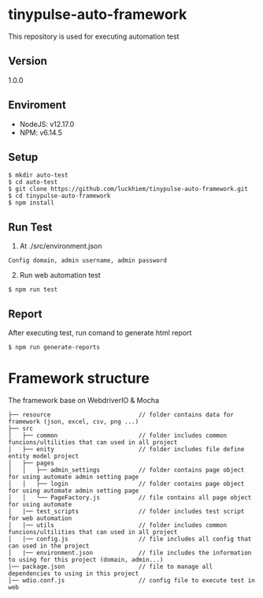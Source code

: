 # tinypulse-auto-framework
This repository is used for executing automation test

## Version
1.0.0

## Enviroment
* NodeJS: v12.17.0
* NPM: v6.14.5

## Setup
```
$ mkdir auto-test
$ cd auto-test
$ git clone https://github.com/luckhiem/tinypulse-auto-framework.git
$ cd tinypulse-auto-framework
$ npm install
```

## Run Test
1. At ./src/environment.json
```
Config domain, admin username, admin password
```
2. Run web automation test
```
$ npm run test
```
## Report
After executing test, run comand to generate html report
```
$ npm run generate-reports
``` 
# Framework structure
The framework base on WebdriverIO & Mocha
```
├── resource                         // folder contains data for framework (json, excel, csv, png ...)        
├── src
│   ├── common                       // folder includes common funcions/ultilities that can used in all project
│   ├── enity                        // folder includes file define entity model project
│   ├── pages
│   │   ├── admin_settings           // folder contains page object for using automate admin setting page
│   │   ├── login                    // folder contains page object for using automate admin setting page
│   │   └── PageFactory.js           // file contains all page object for using automate
│   |── test_scripts                 // folder includes test script for web automation
│   |── utils                        // folder includes common funcions/ultilities that can used in all project
│   |── config.js                    // file includes all config that can used in the project
│   |── environment.json             // file includes the information to using for this project (domain, admin...)
│── package.json                     // file to manage all dependencies to using in this project
│── wdio.conf.js                     // config file to execute test in web
```
